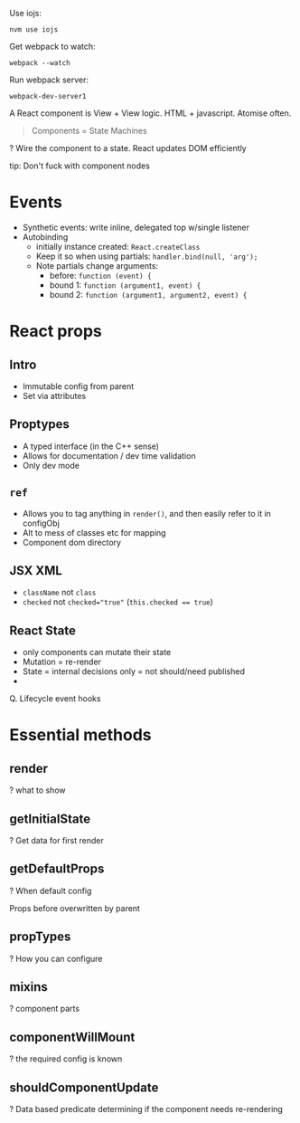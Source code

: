 
Use iojs:

```
nvm use iojs
```

Get webpack to watch:

```
webpack --watch
```

Run webpack server:

```
webpack-dev-server1
```

A React component is View + View logic. HTML + javascript. Atomise often.

> Components = State Machines

? Wire the component to a state. React updates DOM efficiently

tip: Don't fuck with component nodes 

# Events

* Synthetic events: write inline, delegated top w/single listener
* Autobinding
    - initially instance created: `React.createClass`
    - Keep it so when using partials: `handler.bind(null, 'arg');`
    - Note partials change arguments:
        - before: `function (event) {`
        - bound 1: `function (argument1, event) {`
        - bound 2: `function (argument1, argument2, event) {`

# React props

## Intro

* Immutable config from parent
* Set via attributes

## Proptypes

* A typed interface (in the C++ sense)
* Allows for documentation / dev time validation
* Only dev mode

## `ref`

* Allows you to tag anything in `render()`, and then easily refer to it in configObj
* Alt to mess of classes etc for mapping
* Component dom directory

## JSX XML

* `className` not `class`
* `checked` not `checked="true"`  (`this.checked == true`)


## React State

* only components can mutate their state
* Mutation = re-render
* State = internal decisions only = not should/need published
* 


Q. Lifecycle event hooks

# Essential methods

## render

? what to show

## getInitialState

? Get data for first render

## getDefaultProps

? When default config

Props before overwritten by parent


## propTypes

? How you can configure

## mixins

? component parts

## componentWillMount

? the required config is known

## shouldComponentUpdate

? Data based predicate determining if the component needs re-rendering

